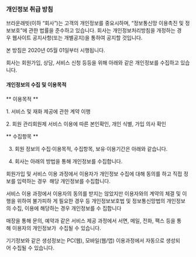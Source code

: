 ### 개인정보 취급 방침

브라운래빗(이하 “회사”)는 고객의 개인정보를 중요시하며,
“정보통신망 이용촉진 및 정보보호”에 관한 법률을 준수하고 있습니다. 회사는 개인정보처리방침을 개정하는
경우 웹사이트 공지사항(또는 개별공지)을 통하여 공지할 것입니다.

본 방침은 2020년 05월 01일부터 시행됩니다.

회사는 회원가입, 상담, 서비스 신청 등등을 위해 아래와 같은 개인정보를 수집하고 있습니다.

#### 개인정보의 수집 및 이용목적

** 이용목적 **

1. 서비스 및 재화 제공에 관한 계약 이행

2. 회원 관리회원제 서비스 이용에 따른 본인확인, 개인 식별, 가입 의사 확인


** 수집항목 **

3. 회원 정보의 수집·이용목적, 수집항목, 보유·이용기간은 아래와 같습니다.

4. 회사는 아래의 방법을 통해 개인정보를 수집합니다.

회원가입 및 서비스 이용 과정에서 이용자가 개인정보 수집에 대해 동의를 하고 직접 정보를 입력하는 경우 
해당 개인정보를 수집합니다.

서비스 이용 과정에서 이용자의 동의를 받지는 않았지만 이용자와의 계약의 체결 및 이행을 위하여 불가피하
게 필요한 경우 등 개인정보보호법 및 정보통신망법의 개인정보의 수집, 이용에 해당하는 경우 개인정보를 수
집합니다

매장을 통해 문의, 예약과 같은 서비스 제공 과정에서 서면, 메일, 전화, 팩스 등을 통해 이용자의 개인정보가 
수집될 수 있습니다.

기기정보와 같은 생성정보는 PC(웹), 모바일(웹/앱) 이용과정에서 자동으로 생성되어 수집될 수 있습니다.


